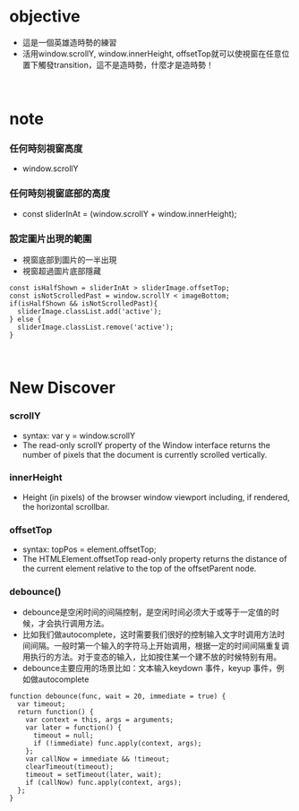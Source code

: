 # objective
- 這是一個英雄造時勢的練習
- 活用window.scrollY, window.innerHeight, offsetTop就可以使視窗在任意位置下觸發transition，這不是造時勢，什麼才是造時勢！



<br>

# note
### 任何時刻視窗高度
- window.scrollY


### 任何時刻視窗底部的高度
- const sliderInAt = (window.scrollY + window.innerHeight);


###  設定圖片出現的範圍
- 視窗底部到圖片的一半出現
- 視窗超過圖片底部隱藏

```
const isHalfShown = sliderInAt > sliderImage.offsetTop;
const isNotScrolledPast = window.scrollY < imageBottom;
if(isHalfShown && isNotScrolledPast){
  sliderImage.classList.add('active');
} else {
  sliderImage.classList.remove('active');
}
```

<br>

# New Discover
### scrollY
- syntax: var y = window.scrollY
- The read-only scrollY property of the Window interface returns the number of pixels that the document is currently scrolled vertically.

### innerHeight
- Height (in pixels) of the browser window viewport including, if rendered, the horizontal scrollbar.



### offsetTop
- syntax: topPos = element.offsetTop;
- The HTMLElement.offsetTop read-only property returns the distance of the current element relative to the top of the offsetParent node.


### debounce()
- debounce是空闲时间的间隔控制，是空闲时间必须大于或等于一定值的时候，才会执行调用方法。
- 比如我们做autocomplete，这时需要我们很好的控制输入文字时调用方法时间间隔。一般时第一个输入的字符马上开始调用，根据一定的时间间隔重复调用执行的方法。对于变态的输入，比如按住某一个建不放的时候特别有用。
- debounce主要应用的场景比如：文本输入keydown 事件，keyup 事件，例如做autocomplete
```
function debounce(func, wait = 20, immediate = true) {
  var timeout;
  return function() {
    var context = this, args = arguments;
    var later = function() {
      timeout = null;
      if (!immediate) func.apply(context, args);
    };
    var callNow = immediate && !timeout;
    clearTimeout(timeout);
    timeout = setTimeout(later, wait);
    if (callNow) func.apply(context, args);
  };
}
```
